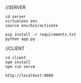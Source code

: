 //SERVER

    cd server
    virtualenv env
    source env/bin/activate
    
    pip install -r requirements.txt
    python app.py

//CLIENT
    
    cd client
    npm install
    npm run serve

    http://localhost:8080
